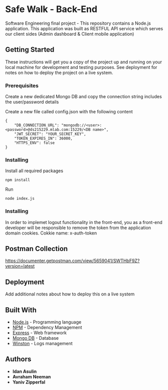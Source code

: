 # Safe Walk - Back-End

Software Engineering final project - This repository contains a Node.js application. This application was built as RESTFUL API service which serves our client sides (Admin dashboard & Client mobile application) 

## Getting Started

These instructions will get you a copy of the project up and running on your local machine for development and testing purposes. See deployment for notes on how to deploy the project on a live system.

### Prerequisites

Create a new dedicated Mongo DB and copy the connection string includes the user/password details

Create a new file called config.json with the following content

```
{
    "DB_CONNECTION_URL": "mongodb://<user>:<password>@ds215229.mlab.com:15229/<DB name>",
    "JWT_SECRET": "YOUR_SECRET_KEY",
    "TOKEN_EXPIRES_IN": 36000,
    "HTTPS_ENV": false
}
```

### Installing

Install all required packages

```
npm install
```

Run

```
node index.js
```

### Installing

In order to implemet logout functionality in the front-end, you as a front-end developer will be responsible to remove the token from the application domain cookies. Cokkie name: x-auth-token

## Postman Collection

https://documenter.getpostman.com/view/5659041/SWTHbF9Z?version=latest

## Deployment

Add additional notes about how to deploy this on a live system

## Built With

* [Node.js](http://www.dropwizard.io/1.0.2/docs/) - Programming language
* [NPM](https://www.npmjs.com/) - Dependency Management
* [Express](https://expressjs.com/) - Web framework
* [Mongo DB](https://www.mongodb.com/) - Database
* [Winston](https://github.com/winstonjs/winston) - Logs management

## Authors

* **Idan Asulin**
* **Avraham Neeman**
* **Yaniv Zipperfal**
